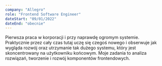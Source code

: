 ```yaml
---
company: "Allegro"
role: "Frontend Software Engineer"
dateStart: "09/01/2022"
dateEnd: "obecnie"
---
```


Pierwsza praca w korporacji i przy naprawdę ogromym systemie. 
Praktycznie przez cały czas tutaj uczę się czegoś nowego i obserwuje jak wygląda rozwój oraz utrzymanie tak dużego systemu, który jest skoncentrowany na użytkowniku końcowym.
Moje zadania to analiza rozwiązań, tworzenie i rozwój komponentów frontendowych. 